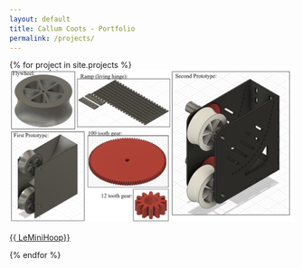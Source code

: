 ```yaml
---
layout: default
title: Callum Coots - Portfolio
permalink: /projects/
---
```


<div class="gallery-container">
<div class="project-gallery">
    {% for project in site.projects %}
      <div class="gallery-item">
        <a href="{{ projects/1-LeMiniHoop.md | relative_url }}">
          <img src="assets/images/LMH-asset-1.png">
          <p>{{ LeMiniHoop}}</p>
        </a>
      </div>
    {% endfor %}
</div>
</div>

